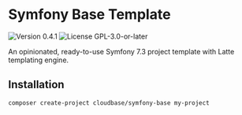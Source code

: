 # Symfony Base Template

<p>
<!-- Version Badge -->
<img src="https://img.shields.io/badge/Version-0.4.1-blue" alt="Version 0.4.1">
<!-- License Badge -->
<img src="https://img.shields.io/badge/License-GPL--3.0--or--later-40adbc" alt="License GPL-3.0-or-later">
</p>

An opinionated, ready-to-use Symfony 7.3 project template with Latte templating engine.

## Installation

```bash
composer create-project cloudbase/symfony-base my-project
```